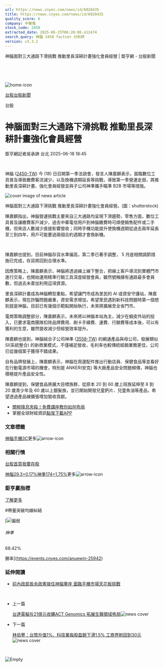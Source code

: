 ```yaml
---
url: https://news.cnyes.com/news/id/6028435
title: https://news.cnyes.com/news/id/6028435
quality_score: 6
company: 中華電
stock_code: 2450
extracted_date: 2025-06-25T06:26:06.412474
search_query: 神腦 2450 factset 分析師
version: v3.3.2
---
```


神腦面對三大通路下滑挑戰 推動里長深耕計畫強化會員經營 | 鉅亨網 - 台股新聞

‌

‌

![home-icon](/assets/icons/breadCrumb/symbol-icon-home.svg)

[台股](/news/cat/tw_stock)[台股新聞](/news/cat/tw_stock_news)

台股

# 神腦面對三大通路下滑挑戰 推動里長深耕計畫強化會員經營

鉅亨網記者吳承諦 台北 2025-06-18 18:45

‌

神腦 ([2450-TW](https://www.cnyes.com/twstock/2450)) 今 (18) 日召開第一季法說會，發言人陳嘉麒表示，面臨數位工具普及導致繳費客流減少，以及換機週期延長等挑戰，導致第一季營運走弱，將推動里長深耕計畫、強化會員經營並與子公司神準攜手瞄準 B2B 市場等措施。

![cover image of news article](/_next/image?url=https%3A%2F%2Fcimg.cnyes.cool%2Fprod%2Fnews%2F6028435%2Fl%2F0ea0d74d54e086ba4d0289b497d88f16.jpg&w=3840&q=75)

神腦面對三大通路下滑挑戰 推動里長深耕計畫強化會員經營。(圖：shutterstock)

陳嘉麒指出，神腦營運挑戰主要來自三大通路均呈現下滑趨勢，零售方面，數位工具普及讓繳費客戶減少，過去中華電信用戶到神腦繳費時可順便銷售配件或二手機，但來店人數減少直接影響營收；同時手機功能提升使換機週期從過去兩年延長至三到四年，用戶可能要過兩個合約週期才會換新機。

‌

陳嘉麒也提到，目前神腦存貨水準偏高，第二季已著手調整， 5 月底相關調節措施已完成，存貨將回到合理水準。

因應策略上，陳嘉麒表示，神腦將透過線上線下整合，把線上客戶導流到實體門市進行交易，也開始運用精準行銷工具深度經營會員，雖然號稱擁有通路最多會員數，但過去未善加利用這項資源。

里長深耕計畫成為神腦轉型重點，希望讓門市成為里民的 AI 或資安守護站，陳嘉麒表示，現在詐騙問題嚴重，資安需求增加，希望里民遇到新科技問題時第一個想到就是神腦，目前已有幾個示範點開始執行，未來將擴展至全省門市。

電商策略調整部分，陳嘉麒表示，未來將以神腦本站為主，減少在蝦皮外站的投入，已要求電商團隊扣除品牌費用、刷卡手續費、運費、行銷費等成本後，可以有獲利的生意，雖然營收減少但經營效率提升。

陳嘉麒也提到，神腦結合子公司神準 ([3558-TW](https://www.cnyes.com/twstock/3558)) 的網通產品與母公司，發展類似 SI(系統整合) 的新商業模式，不僅補足營收，毛利率也較傳統經銷業務更佳，公司已從幾個案子獲得不錯成果。

自有品牌發展上，陳嘉麒表示，神腦在周邊配件推出行動店員、保健食品等並看好在行動電源市場的機會，特別是 ANKER(安克) 等大廠產品安全問題頻傳，神腦也積極提升產品安全性。

陳嘉麒提到，保健食品將擴大目標族群，從原本 20 到 60 歲上班族延伸至 8 到 20 歲青少年及 60 歲以上銀髮族，並已開始開發兒童鈣片、兒童魚油等產品，希望透過產品線擴張增加營收貢獻。

* [關稅降息夾殺！免費講座教你如何布局](https://www.rsc.com.tw/Cnyes_RSC/SeminarBooking2025InvestmentOutlook.aspx?utm_source=anue&utm_medium=usstocks_end)
* 掌握全球財經資訊[點我下載APP](http://www.cnyes.com/app/?utm_source=mweb&utm_medium=HamMenuBanner&utm_campaign=fixed&utm_content=entr)

### 文章標籤

[神腦](https://news.cnyes.com/tag/神腦 "神腦")[手機](https://news.cnyes.com/tag/手機 "手機")[3C](https://news.cnyes.com/tag/3C "3C")更多![arrow-icon](/assets/icons/arrows/arrow-down.svg)

### 相關行情

[台股首頁](https://www.cnyes.com/twstock)[我要存股](https://supr.link/8OHaU)

[神腦29.3+0.17%](https://www.cnyes.com/twstock/2450)[神準174+1.75%](https://www.cnyes.com/twstock/3558)更多![arrow-icon](/assets/icons/arrows/arrow-down.svg)

### 鉅亨贏指標

[了解更多](https://events.cnyes.com/anuewin-25942)

#帶量突破均線糾結

[![偏弱](/assets/icons/win-indicator/short.svg)

###### 神準

68.42%

勝率](https://events.cnyes.com/anuewin-25942)

### 延伸閱讀

* [前內政部長余政憲接任神腦董座 面臨手機市場天花板挑戰](/news/id/5913052)

‌

* 上一篇

  [台達電擬斥21億元收購ACT Genomics 拓展生醫領域佈局](/news/id/6028724)![news cover](https://cimg.cnyes.cool/prod/news/6028724/m/d4a47232652d67873c26c7204c84316d.jpg)
* 下一篇

  [林伯豐：台幣升值1%、科技業每股盈餘下滑1.5% 工商界盼回到30元](/news/id/6028156)![news cover](https://cimg.cnyes.cool/prod/news/6028156/m/7e8cde7c25cc16ac632202b98aba087c.jpg)

‌

![Empty](/assets/icons/skeleton/empty-image.svg)

‌